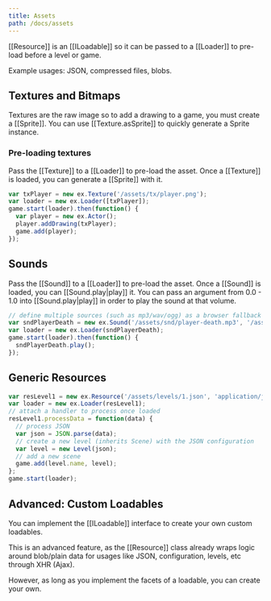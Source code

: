 ```yaml
---
title: Assets
path: /docs/assets
---
```


[[Resource]] is an [[ILoadable]] so it can be passed to a [[Loader]] to pre-load before
a level or game.

Example usages: JSON, compressed files, blobs.

## Textures and Bitmaps

Textures are the raw image so to add a drawing to a game, you must create
a [[Sprite]]. You can use [[Texture.asSprite]] to quickly generate a Sprite
instance.

### Pre-loading textures

Pass the [[Texture]] to a [[Loader]] to pre-load the asset. Once a [[Texture]]
is loaded, you can generate a [[Sprite]] with it.

```js
var txPlayer = new ex.Texture('/assets/tx/player.png');
var loader = new ex.Loader([txPlayer]);
game.start(loader).then(function() {
  var player = new ex.Actor();
  player.addDrawing(txPlayer);
  game.add(player);
});
```


## Sounds

Pass the [[Sound]] to a [[Loader]] to pre-load the asset. Once a [[Sound]]
is loaded, you can [[Sound.play|play]] it. You can pass an argument from 0.0 - 1.0
into [[Sound.play|play]] in order to play the sound at that volume.

```js
// define multiple sources (such as mp3/wav/ogg) as a browser fallback
var sndPlayerDeath = new ex.Sound('/assets/snd/player-death.mp3', '/assets/snd/player-death.wav');
var loader = new ex.Loader(sndPlayerDeath);
game.start(loader).then(function() {
  sndPlayerDeath.play();
});
```


## Generic Resources

```js
var resLevel1 = new ex.Resource('/assets/levels/1.json', 'application/json');
var loader = new ex.Loader(resLevel1);
// attach a handler to process once loaded
resLevel1.processData = function(data) {
  // process JSON
  var json = JSON.parse(data);
  // create a new level (inherits Scene) with the JSON configuration
  var level = new Level(json);
  // add a new scene
  game.add(level.name, level);
};
game.start(loader);
```

## Advanced: Custom Loadables

You can implement the [[ILoadable]] interface to create your own custom loadables.

This is an advanced feature, as the [[Resource]] class already wraps logic around
blob/plain data for usages like JSON, configuration, levels, etc through XHR (Ajax).

However, as long as you implement the facets of a loadable, you can create your
own.
